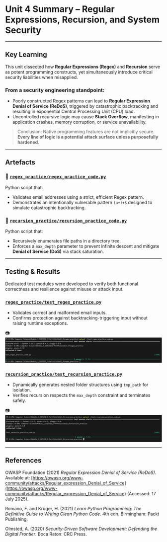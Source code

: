 # Unit 4 Summary – Regular Expressions, Recursion, and System Security

---

## Key Learning

This unit dissected how **Regular Expressions (Regex)** and **Recursion** serve as potent programming constructs, yet simultaneously introduce critical security liabilities when misapplied.

### From a security engineering standpoint:

- Poorly constructed Regex patterns can lead to **Regular Expression Denial of Service (ReDoS)**, triggered by catastrophic backtracking and resulting in exponential Central Processing Unit (CPU) load.
- Uncontrolled recursive logic may cause **Stack Overflow**, manifesting in application crashes, memory corruption, or service unavailability.

> Conclusion: Native programming features are not implicitly secure. **Every line of logic is a potential attack surface unless purposefully hardened**.

---

## Artefacts

### 🔹 [`regex_practice/regex_practice_code.py`](../Unit_4/regex_practice/regex_practice_code.py)

Python script that:

- Validates email addresses using a strict, efficient Regex pattern.
- Demonstrates an intentionally vulnerable pattern `(a+)+$` designed to simulate catastrophic backtracking.

### 🔹 [`recursion_practice/recursion_practice_code.py`](../Unit_4/recursion_practice/recursion_practice_code.py)

Python script that:

- Recursively enumerates file paths in a directory tree.
- Enforces a `max_depth` parameter to prevent infinite descent and mitigate **Denial of Service (DoS)** via stack saturation.

---

## Testing & Results

Dedicated test modules were developed to verify both functional correctness and resilience against misuse or attack input.

### [`regex_practice/test_regex_practice.py`](../Unit_4/regex_practice/test_regex_practice_code.py)

- Validates correct and malformed email inputs.
- Confirms protection against backtracking-triggering input without raising runtime exceptions.

📷 ![Regex Tests Passed](./regex_practice/run-result_test_regex_practice_code.png)

### [`recursion_practice/test_recursion_practice.py`](../Unit_4/recursion_practice/test_recursion_practice_code.py)

- Dynamically generates nested folder structures using `tmp_path` for isolation.
- Verifies recursion respects the `max_depth` constraint and terminates safely.

📷 ![Recursion Tests Passed](./recursion_practice/run-result_test_recursion_practice_code.png)

---

## References

OWASP Foundation (2021) *Regular Expression Denial of Service (ReDoS)*. Available at: [https://owasp.org/www-community/attacks/Regular_expression_Denial_of_Service](https://owasp.org/www-community/attacks/Regular_expression_Denial_of_Service) (Accessed: 17 July 2025).

Romano, F. and Krüger, H. (2021) *Learn Python Programming: The Definitive Guide to Writing Clean Python Code*. 4th edn. Birmingham: Packt Publishing.

Olmsted, A. (2020) *Security-Driven Software Development: Defending the Digital Frontier*. Boca Raton: CRC Press.
